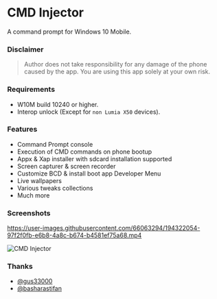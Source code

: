 # CMD Injector
A command prompt for Windows 10 Mobile.


### Disclaimer
> Author does not take responsibility for any damage of the phone caused by the app. You are using this app solely at your own risk.


### Requirements
* W10M build 10240 or higher.
* Interop unlock (Except for `non Lumia X50` devices).


### Features
* Command Prompt console
* Execution of CMD commands on phone bootup
* Appx & Xap installer with sdcard installation supported
* Screen capturer & screen recorder
* Customize BCD & install boot app Developer Menu
* Live wallpapers
* Various tweaks collections
* Much more


### Screenshots
https://user-images.githubusercontent.com/66063294/194322054-97f2f0fb-e6b8-4a8c-b674-b4581ef75a68.mp4

![CMD Injector](https://user-images.githubusercontent.com/66063294/178474757-7c023789-7afe-47fa-98f3-13e2c7b18cfe.png)


### Thanks
* [@gus33000](https://github.com/gus33000)
* [@basharastifan](https://github.com/basharast)
